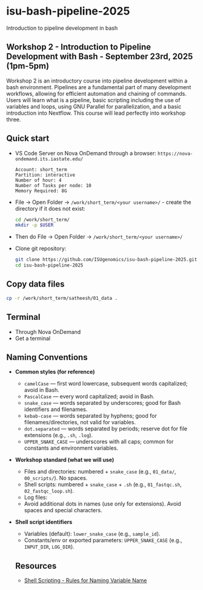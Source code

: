 # isu-bash-pipeline-2025
Introduction to pipeline development in bash

## Workshop 2 - Introduction to Pipeline Development with Bash - September 23rd, 2025 (1pm-5pm)

Workshop 2 is an introductory course into pipeline development within a bash environment. Pipelines are a fundamental part of many development workflows, allowing for efficient automation and chaining of commands. Users will learn what is a pipeline, basic scripting including the use of variables and loops, using GNU Parallel for parallelization, and a basic introduction into Nextflow. This course will lead perfectly into workshop three. 

## Quick start

- VS Code Server on Nova OnDemand through a browser: `https://nova-ondemand.its.iastate.edu/`

  ```
  Account: short_term
  Partition: interactive
  Number of hour: 4
  Number of Tasks per node: 10
  Memory Required: 8G
  ```

- File -> Open Folder -> `/work/short_term/<your username>/` - create the directory if it does not exist:

  ```bash
  cd /work/short_term/
  mkdir -p $USER
  ```

- Then do File -> Open Folder -> `/work/short_term/<your username>/`

- Clone git repository:

  ```bash
  git clone https://github.com/ISUgenomics/isu-bash-pipeline-2025.git
  cd isu-bash-pipeline-2025
  ```

## Copy data files

```bash
cp -r /work/short_term/satheesh/01_data .
```

## Terminal

- Through Nova OnDemand
- Get a terminal

## Naming Conventions

- **Common styles (for reference)**
  - `camelCase` — first word lowercase, subsequent words capitalized; avoid in Bash.
  - `PascalCase` — every word capitalized; avoid in Bash.
  - `snake_case` — words separated by underscores; good for Bash identifiers and filenames.
  - `kebab-case` — words separated by hyphens; good for filenames/directories, not valid for variables.
  - `dot.separated` — words separated by periods; reserve dot for file extensions (e.g., `.sh`, `.log`).
  - `UPPER_SNAKE_CASE` — underscores with all caps; common for constants and environment variables.

- **Workshop standard (what we will use)**
  - Files and directories: numbered + `snake_case` (e.g., `01_data/`, `00_scripts/`). No spaces.
  - Shell scripts: numbered + `snake_case` + `.sh` (e.g., `01_fastqc.sh`, `02_fastqc_loop.sh`).
  - Log files: 
  - Avoid additional dots in names (use only for extensions). Avoid spaces and special characters.

- **Shell script identifiers**
  - Variables (default): `lower_snake_case` (e.g., `sample_id`).
  - Constants/env or exported parameters: `UPPER_SNAKE_CASE` (e.g., `INPUT_DIR`, `LOG_DIR`).
  
  ## Resources

  - [Shell Scripting - Rules for Naming Variable Name](https://www.geeksforgeeks.org/shell-scripting-rules-for-naming-variable-name/)